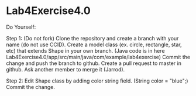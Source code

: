 # Lab4Exercise4.0

Do Yourself:

Step 1:
(Do not fork) Clone the repository and create a branch with your name (do not use CCID).
Create a model class (ex. circle, rectangle, star, etc) that extends Shape in your own branch.
(Java code is in here Lab4Exercise4.0/app/src/main/java/com/example/lab4exercise)
Commit the change and push the branch to github.
Create a pull request to master in github.
Ask another member to merge it (Jarrod).

Step 2:
Edit Shape class by adding color string field. (String color = "blue";)
Commit the change.
